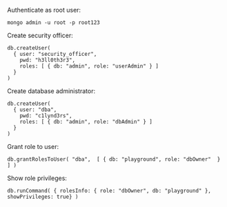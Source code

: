 Authenticate as root user:
```
mongo admin -u root -p root123
```
Create security officer:
```
db.createUser(
  { user: "security_officer",
    pwd: "h3ll0th3r3",
    roles: [ { db: "admin", role: "userAdmin" } ]
  }
)
```
Create database administrator:
```
db.createUser(
  { user: "dba",
    pwd: "c1lynd3rs",
    roles: [ { db: "admin", role: "dbAdmin" } ]
  }
)
```
Grant role to user:
```
db.grantRolesToUser( "dba",  [ { db: "playground", role: "dbOwner"  } ] )
```
Show role privileges:
```
db.runCommand( { rolesInfo: { role: "dbOwner", db: "playground" }, showPrivileges: true} )
```
